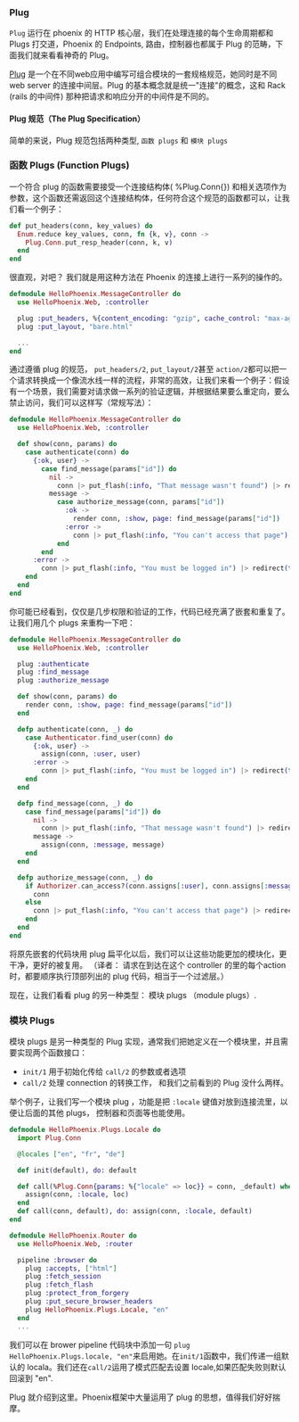 
### Plug

`Plug` 运行在 phoenix 的 HTTP 核心层，我们在处理连接的每个生命周期都和 Plugs 打交道，Phoenix 的 Endpoints, 路由，控制器也都属于 Plug 的范畴，下面我们就来看看神奇的 Plug。

[Plug](https://github.com/elixir-lang/plug) 是一个在不同web应用中编写可组合模块的一套规格规范，她同时是不同 web server 的连接中间层。Plug 的基本概念就是统一"连接"的概念，这和 Rack (rails 的中间件) 那种把请求和响应分开的中间件是不同的。


#### Plug 规范（The Plug Specification）

简单的来说，Plug 规范包括两种类型, `函数 plugs` 和 `模块 plugs`

### 函数 Plugs (Function Plugs)
一个符合 plug 的函数需要接受一个连接结构体( %Plug.Conn{}) 和相关选项作为参数，这个函数还需返回这个连接结构体，任何符合这个规范的函数都可以，让我们看一个例子：

```elixir
def put_headers(conn, key_values) do
  Enum.reduce key_values, conn, fn {k, v}, conn ->
    Plug.Conn.put_resp_header(conn, k, v)
  end
end
```

很直观，对吧？
我们就是用这种方法在 Phoenix 的连接上进行一系列的操作的。

```elixir
defmodule HelloPhoenix.MessageController do
  use HelloPhoenix.Web, :controller

  plug :put_headers, %{content_encoding: "gzip", cache_control: "max-age=3600"}
  plug :put_layout, "bare.html"

  ...
end
```
通过遵循 plug 的规范， `put_headers/2`, `put_layout/2`甚至 `action/2`都可以把一个请求转换成一个像流水线一样的流程，非常的高效，让我们来看一个例子：假设有一个场景，我们需要对请求做一系列的验证逻辑，并根据结果要么重定向，要么禁止访问，我们可以这样写（常规写法）：

```elixir
defmodule HelloPhoenix.MessageController do
  use HelloPhoenix.Web, :controller

  def show(conn, params) do
    case authenticate(conn) do
      {:ok, user} ->
        case find_message(params["id"]) do
          nil ->
            conn |> put_flash(:info, "That message wasn't found") |> redirect(to: "/")
          message ->
            case authorize_message(conn, params["id"])
              :ok ->
                render conn, :show, page: find_message(params["id"])
              :error ->
                conn |> put_flash(:info, "You can't access that page") |> redirect(to: "/")
            end
        end
      :error ->
        conn |> put_flash(:info, "You must be logged in") |> redirect(to: "/")
    end
  end
end
```
你可能已经看到，仅仅是几步权限和验证的工作，代码已经充满了嵌套和重复了。让我们用几个 plugs 来重构一下吧：


```elixir
defmodule HelloPhoenix.MessageController do
  use HelloPhoenix.Web, :controller

  plug :authenticate
  plug :find_message
  plug :authorize_message

  def show(conn, params) do
    render conn, :show, page: find_message(params["id"])
  end

  defp authenticate(conn, _) do
    case Authenticator.find_user(conn) do
      {:ok, user} ->
        assign(conn, :user, user)
      :error ->
        conn |> put_flash(:info, "You must be logged in") |> redirect(to: "/") |> halt
    end
  end

  defp find_message(conn, _) do
    case find_message(params["id"]) do
      nil ->
        conn |> put_flash(:info, "That message wasn't found") |> redirect(to: "/") |> halt
      message ->
        assign(conn, :message, message)
    end
  end

  defp authorize_message(conn, _) do
    if Authorizer.can_access?(conn.assigns[:user], conn.assigns[:message]) do
      conn
    else
      conn |> put_flash(:info, "You can't access that page") |> redirect(to: "/") |> halt
    end
  end
end
```
将原先嵌套的代码块用 plug 扁平化以后，我们可以让这些功能更加的模块化，更干净，更好的被复用。
（译者： 请求在到达在这个 controller 的里的每个action时，都要顺序执行顶部列出的 plug 代码，相当于一个过滤层。）

现在，让我们看看 plug 的另一种类型： 模块 plugs （module plugs）.

### 模块 Plugs 

模块 plugs 是另一种类型的 Plug 实现，通常我们把她定义在一个模块里，并且需要实现两个函数接口：

* `init/1` 用于初始化传给 `call/2` 的参数或者选项 
* `call/2` 处理 connection 的转换工作， 和我们之前看到的 Plug 没什么两样。

举个例子，让我们写一个模块 plug ，功能是把 `:locale` 键值对放到连接流里，以便让后面的其他 plugs， 控制器和页面等也能使用。

```elixir
defmodule HelloPhoenix.Plugs.Locale do
  import Plug.Conn

  @locales ["en", "fr", "de"]

  def init(default), do: default

  def call(%Plug.Conn{params: %{"locale" => loc}} = conn, _default) when loc in @locales do
    assign(conn, :locale, loc)
  end
  def call(conn, default), do: assign(conn, :locale, default)
end

defmodule HelloPhoenix.Router do
  use HelloPhoenix.Web, :router

  pipeline :browser do
    plug :accepts, ["html"]
    plug :fetch_session
    plug :fetch_flash
    plug :protect_from_forgery
    plug :put_secure_browser_headers
    plug HelloPhoenix.Plugs.Locale, "en"
  end
  ...
```

我们可以在 brower pipeline 代码块中添加一句 `plug HelloPhoenix.Plugs.locale, "en"`来启用她。在`init/1`函数中，我们传递一组默认的 locala。我们还在`call/2`运用了模式匹配去设置 locale,如果匹配失败则默认回滚到 "en".

Plug 就介绍到这里。Phoenix框架中大量运用了 plug 的思想，值得我们好好揣摩。
